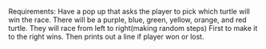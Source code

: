 Requirements:
Have a pop up that asks the player to pick which turtle will win the race.
There will be a purple, blue, green, yellow, orange, and red turtle.
They will race from left to right(making random steps)
First to make it to the right wins.
Then prints out a line if player won or lost.
